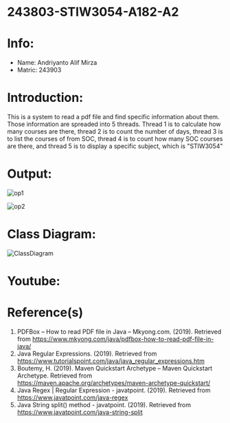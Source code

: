 # 243803-STIW3054-A182-A2

# Info: 
- Name: Andriyanto Alif Mirza
- Matric: 243903

# Introduction: 
This is a system to read a pdf file and find specific information about them.
Those information are spreaded into 5 threads. Thread 1 is to calculate how many courses are there, thread 2 is to count the number of days, thread 3 is to list the courses of from SOC, thread 4 is to count how many SOC courses are there, and thread 5 is to display a specific subject, which is "STIW3054"


# Output: 
![op1](https://user-images.githubusercontent.com/47703557/55549907-8d646580-5709-11e9-9000-d5936fdb2615.png)

![op2](https://user-images.githubusercontent.com/47703557/55549926-9b19eb00-5709-11e9-98a5-fcf2229936d7.png)

# Class Diagram: 
![ClassDiagram](https://user-images.githubusercontent.com/47703557/55550177-314e1100-570a-11e9-9e2a-6f3abbf7efc2.png)

# Youtube: 

# Reference(s)
1. PDFBox – How to read PDF file in Java – Mkyong.com. (2019). Retrieved from https://www.mkyong.com/java/pdfbox-how-to-read-pdf-file-in-java/
2. Java Regular Expressions. (2019). Retrieved from https://www.tutorialspoint.com/java/java_regular_expressions.htm
3. Boutemy, H. (2019). Maven Quickstart Archetype – Maven Quickstart Archetype. Retrieved from https://maven.apache.org/archetypes/maven-archetype-quickstart/
4. Java Regex | Regular Expression - javatpoint. (2019). Retrieved from https://www.javatpoint.com/java-regex
5. Java String split() method - javatpoint. (2019). Retrieved from https://www.javatpoint.com/java-string-split
